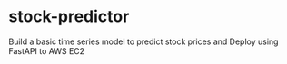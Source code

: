 # stock-predictor
Build a basic time series model to predict stock prices and Deploy using FastAPI to AWS EC2
